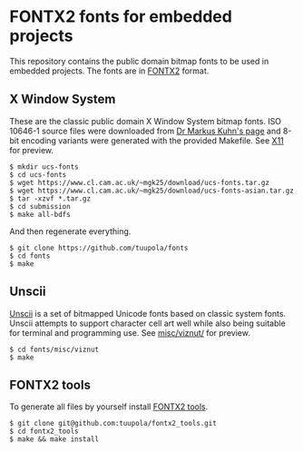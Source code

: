 # FONTX2 fonts for embedded projects

This repository contains the public domain bitmap fonts to be used in embedded projects. The fonts are in [FONTX2](http://elm-chan.org/docs/dosv/fontx_e.html) format.

## X Window System

These are the classic public domain X Window System bitmap fonts. ISO 10646-1 source files were downloaded from [Dr Markus Kuhn's page](https://www.cl.cam.ac.uk/~mgk25/ucs-fonts.html) and 8-bit encoding variants were generated with the provided Makefile. See [X11](X11) for preview.

```
$ mkdir ucs-fonts
$ cd ucs-fonts
$ wget https://www.cl.cam.ac.uk/~mgk25/download/ucs-fonts.tar.gz
$ wget https://www.cl.cam.ac.uk/~mgk25/download/ucs-fonts-asian.tar.gz
$ tar -xzvf *.tar.gz
$ cd submission
$ make all-bdfs
```

And then regenerate everything.

```
$ git clone https://github.com/tuupola/fonts
$ cd fonts
$ make
```

## Unscii

[Unscii](http://pelulamu.net/unscii/) is a set of bitmapped Unicode fonts based on classic system fonts. Unscii attempts to support character cell art well while also being suitable for terminal and programming use. See [misc/viznut/](misc/viznut/) for preview.

```
$ cd fonts/misc/viznut
$ make
```

## FONTX2 tools

To generate all files by yourself install [FONTX2 tools](https://github.com/tuupola/fontx2_tools).

```
$ git clone git@github.com:tuupola/fontx2_tools.git
$ cd fontx2_tools
$ make && make install
```